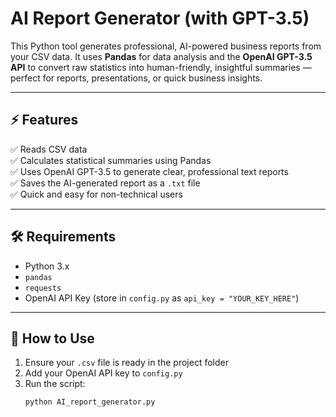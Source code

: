 # AI Report Generator (with GPT-3.5)

This Python tool generates professional, AI-powered business reports from your CSV data. It uses **Pandas** for data analysis and the **OpenAI GPT-3.5 API** to convert raw statistics into human-friendly, insightful summaries — perfect for reports, presentations, or quick business insights.

---

## ⚡ Features
✅ Reads CSV data  
✅ Calculates statistical summaries using Pandas  
✅ Uses OpenAI GPT-3.5 to generate clear, professional text reports  
✅ Saves the AI-generated report as a `.txt` file  
✅ Quick and easy for non-technical users  

---

## 🛠️ Requirements
- Python 3.x  
- `pandas`  
- `requests`  
- OpenAI API Key (store in `config.py` as `api_key = "YOUR_KEY_HERE"`)

---

## 🚀 How to Use
1. Ensure your `.csv` file is ready in the project folder  
2. Add your OpenAI API key to `config.py`  
3. Run the script:  
   ```bash
   python AI_report_generator.py

